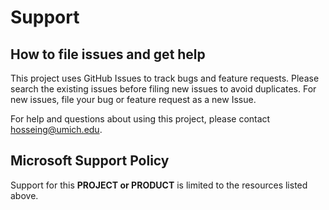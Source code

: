 # Support

## How to file issues and get help  

This project uses GitHub Issues to track bugs and feature requests. Please search the existing 
issues before filing new issues to avoid duplicates.  For new issues, file your bug or 
feature request as a new Issue.

For help and questions about using this project, please contact 
[hosseing@umich.edu](mailto:hosseing@umich.edu).

## Microsoft Support Policy  

Support for this **PROJECT or PRODUCT** is limited to the resources listed above.
